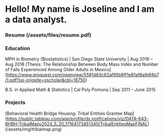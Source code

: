 # Hello! My name is Joseline and I am a data analyst.

### Resume (/assets/files/resume.pdf)

### Education
MPH in Biometry (Biostatistics) | San Diego State University | Aug 2016 – Aug 2018
[Thesis: The Relationship Between Body Mass Index and Number of Falls Experienced Among Older Adults in Mexico] (https://www.proquest.com/openview/5581d63c62af95b6ff1e81af8a9df4b7/1.pdf?pq-origsite=gscholar&cbl=18750)

B.S. in Applied Math & Statistics | Cal Poly Pomona | Sep 2011 – June 2015

### Projects
[Behavioral Health Bridge Housing: Tribal Entities Grantee Map] (https://public.tableau.com/app/profile/ds.notifications/viz/DATA-643-BHBH-TribalMapv2024_5_20_17164173451340/TribalEntitiesMapFINAL)
(/assets/img/tribalmap.png)

